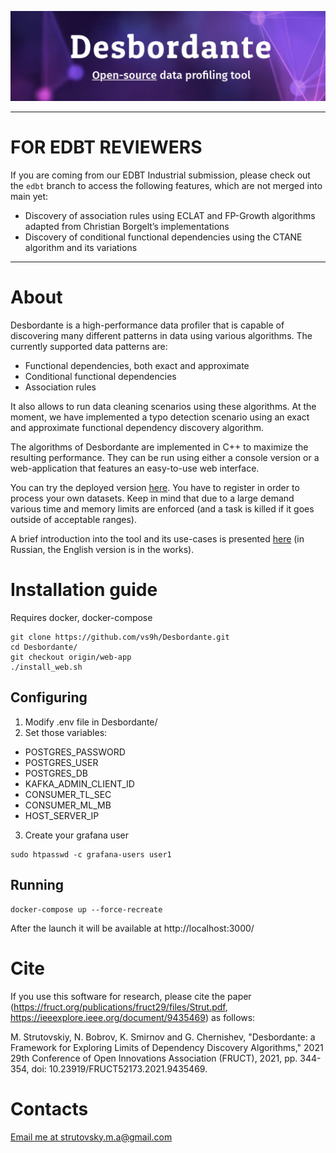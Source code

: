 
<p>
<img src="./images/desbordante-preview.png"/>
</p>

---
# FOR EDBT REVIEWERS

If you are coming from our EDBT Industrial submission, please check out the `edbt` branch to access the following features, which are not merged into main yet:
- Discovery of association rules using ECLAT and FP-Growth algorithms adapted from Christian Borgelt’s implementations
- Discovery of conditional functional dependencies using the CTANE algorithm and its variations

---

# About

Desbordante is a high-performance data profiler that is capable of discovering many different patterns in data using various algorithms. The currently supported data patterns are:
* Functional dependencies, both exact and approximate
* Conditional functional dependencies
* Association rules

It also allows to run data cleaning scenarios using these algorithms. At the moment, we have  implemented a typo detection scenario using an exact and approximate functional dependency discovery algorithm.

The algorithms of Desbordante are implemented in C++ to maximize the resulting performance. They can be run using either a console version or a web-application that features an easy-to-use web interface.

You can try the deployed version [here](https://desbordante.unidata-platform.ru/). You have to register in order to process your own datasets. Keep in mind that due to a large demand various time and memory limits are enforced (and a task is killed if it goes outside of acceptable ranges).

A brief introduction into the tool and its use-cases is presented [here](https://habr.com/ru/company/unidata/blog/667636/) (in Russian, the English version is in the works).

# Installation guide

Requires docker, docker-compose
```
git clone https://github.com/vs9h/Desbordante.git
cd Desbordante/
git checkout origin/web-app
./install_web.sh
```
## Configuring
1) Modify .env file in Desbordante/
2) Set those variables:
* POSTGRES_PASSWORD
* POSTGRES_USER
* POSTGRES_DB
* KAFKA_ADMIN_CLIENT_ID
* CONSUMER_TL_SEC
* CONSUMER_ML_MB
* HOST_SERVER_IP
3) Create your grafana user
```
sudo htpasswd -c grafana-users user1
```
## Running
```
docker-compose up --force-recreate
```
After the launch it will be available at http://localhost:3000/

# Cite

If you use this software for research, please cite the paper (https://fruct.org/publications/fruct29/files/Strut.pdf, https://ieeexplore.ieee.org/document/9435469) as follows:

M. Strutovskiy, N. Bobrov, K. Smirnov and G. Chernishev, "Desbordante: a Framework for Exploring Limits of Dependency Discovery Algorithms," 2021 29th Conference of Open Innovations Association (FRUCT), 2021, pp. 344-354, doi: 10.23919/FRUCT52173.2021.9435469.

# Contacts

[Email me at strutovsky.m.a@gmail.com](mailto:strutovsky.m.a@gmail.com)
